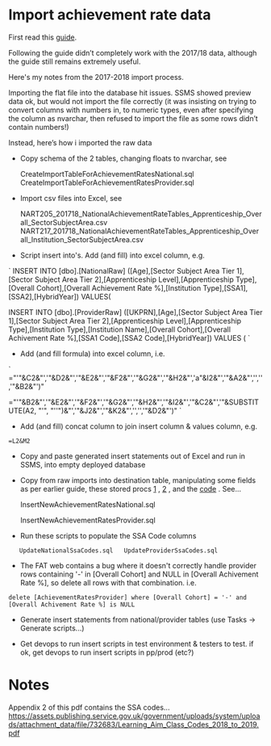 # Import achievement rate data

First read this [guide](https://skillsfundingagency.atlassian.net/wiki/spaces/DAS/pages/287113242/Achievement+Rates).

Following the guide didn’t completely work with the 2017/18 data, although the guide still remains extremely useful.

Here's my notes from the 2017-2018 import process.
 
Importing the flat file into the database hit issues. SSMS showed preview data ok, but would not import the file correctly (it was insisting on trying to convert columns with numbers in, to numeric types, even after specifying the column as nvarchar, then refused to import the file as some rows didn’t contain numbers!)

Instead, here’s how i imported the raw data

* Copy schema of the 2 tables, changing floats to nvarchar, see

   CreateImportTableForAchievementRatesNational.sql  
   CreateImportTableForAchievementRatesProvider.sql
    
* Import csv files into Excel, see

    NART205_201718_NationalAchievementRateTables_Apprenticeship_Overall_SectorSubjectArea.csv  
    NART217_201718_NationalAchievementRateTables_Apprenticeship_Overall_Institution_SectorSubjectArea.csv

* Script insert into's. Add (and fill) into excel column, e.g. 

`
INSERT INTO [dbo].[NationalRaw] ([Age],[Sector Subject Area Tier 1],[Sector Subject Area Tier 2],[Apprenticeship Level],[Apprenticeship Type],[Overall Cohort],[Overall Achievement Rate %],[Institution Type],[SSA1],[SSA2],[HybridYear]) VALUES(

INSERT INTO [dbo].[ProviderRaw] ([UKPRN],[Age],[Sector Subject Area Tier 1],[Sector Subject Area Tier 2],[Apprenticeship Level],[Apprenticeship Type],[Institution Type],[Institution Name],[Overall Cohort],[Overall Achivement Rate %],[SSA1 Code],[SSA2 Code],[HybridYear]) VALUES (
`

* Add (and fill formula) into excel column, i.e.

`
="'"&C2&"','"&D2&"','"&E2&"','"&F2&"','"&G2&"','"&H2&"','a"&I2&"','"&A2&"','','','"&B2&"')"

="'"&B2&"','"&E2&"','"&F2&"','"&G2&"','"&H2&"','"&I2&"','"&C2&"','"&SUBSTITUTE(A2, "'", "''")&"','"&J2&"','"&K2&"','','','"&D2&"')"
`
* Add (and fill) concat column to join insert column & values column, e.g.

`
=L2&M2
`

* Copy and paste generated insert statements out of Excel and run in SSMS, into empty deployed database

* Copy from raw imports into destination table, manipulating some fields as per earlier guide, these stored procs [1](https://github.com/SkillsFundingAgency/das-apprenticeship-programs-indexer/blob/master/src/SFA.DAS.FE-Choices.Database/StoredProcedures/GetAchievementRatesNational.sql) , [2](https://github.com/SkillsFundingAgency/das-apprenticeship-programs-indexer/blob/master/src/SFA.DAS.FE-Choices.Database/StoredProcedures/GetAchievementRatesProvider.sql) , and the [code](https://github.com/SkillsFundingAgency/das-apprenticeship-programs-indexer/blob/master/src/Sfa.Das.Sas.Indexer.ApplicationServices/Provider/Services/ProviderIndexer.cs) . See...
    
    InsertNewAchievementRatesNational.sql
    
    InsertNewAchievementRatesProvider.sql

* Run these scripts to populate the SSA Code columns

`    UpdateNationalSsaCodes.sql  
    UpdateProviderSsaCodes.sql
`
* The FAT web contains a bug where it doesn't correctly handle provider rows containing '-' in [Overall Cohort] and NULL in [Overall Achivement Rate %], so delete all rows with 
that combination. i.e.

`delete [AchievementRatesProvider] where [Overall Cohort] = '-' and [Overall Achivement Rate %] is NULL`

* Generate insert statements from national/provider tables (use Tasks -> Generate scripts...)

* Get devops to run insert scripts in test environment & testers to test. if ok, get devops to run insert scripts in pp/prod (etc?)

# Notes

Appendix 2 of this pdf contains the SSA codes...
https://assets.publishing.service.gov.uk/government/uploads/system/uploads/attachment_data/file/732683/Learning_Aim_Class_Codes_2018_to_2019.pdf

